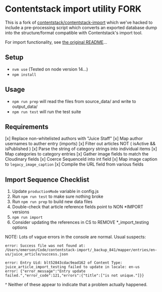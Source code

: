 # Contentstack import utility FORK

This is a fork of [contentstack/contentstack-import](https://github.com/contentstack/contentstack-import) which we've hacked to include a pre-processing script which converts an exported database dump into the structure/format compatible with Contentstack's import tool.

For import functionality, see [the original README](https://github.com/contentstack/contentstack-import/blob/master/README.md)...

## Setup

* `nvm use` (Tested on node version 14...) 
* `npm install`

## Usage

* `npm run prep` will read the files from source_data/ and write to output_data/
* `npm run test` will run the test suite

## Requirements

[x] Replace non-whitelisted authors with "Juice Staff"
[x] Map author usernames to auther entry (imports)
[x] Filter out articles NOT ( isActive && isPublished )
[x] Parse the string of category strings into individual items
[x] Map categories to category entries
[x] Gather image fields to match the Cloudinary fields
[x] Coerce SequenceId into int field
[x] Map image caption to `legacy_image_caption`
[x] Compile the URL field from various fields

## Import Sequence Checklist
1. Update `productionMode` variable in config.js
1. Run `npm run test` to make sure nothing broke
1. Run `npm run prep` to build new data files
1. Double-check that article reference fields point to NON *IMPORT versions
1. `npm run import`
1. Consider updating the references in CS to REMOVE *_import_testing options

NOTE: Lots of vague errors in the console are normal. Usual suspects:

```
error: Success file was not found at: /Users/emerson/Code/contentstack-import/_backup_841/mapper/entries/en-us/juice_article/success.json
```
```
error: Entry Uid: blt52843cdac9ead162 of Content Type: juice_article_import_testing failed to update in locale: en-us
error: {"error_message":"Entry update failed.","error_code":121,"errors":{"title":["is not unique."]}}
```

^ Neither of these appear to indicate that a problem actually happened.
